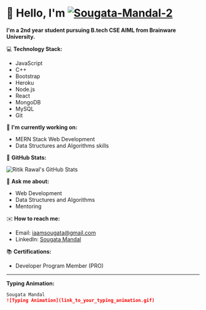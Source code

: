 # 👋 Hello, I'm <a href="https://imgbb.com/"><img src="https://i.ibb.co/tc8BySQ/Sougata-Mandal-2.gif" alt="Sougata-Mandal-2" border="0"></a>

**I'm a 2nd year student pursuing B.tech CSE AIML from Brainware University.**

💻 **Technology Stack:**
- JavaScript
- C++
- Bootstrap
- Heroku
- Node.js
- React
- MongoDB
- MySQL
- Git

🌱 **I'm currently working on:**
- MERN Stack Web Development
- Data Structures and Algorithms skills

🌟 **GitHub Stats:**

![Ritik Rawal's GitHub Stats](https://github-readme-stats.vercel.app/api?username=your_github_username&show_icons=true&theme=radical)

💬 **Ask me about:**
- Web Development
- Data Structures and Algorithms
- Mentoring

✉️ **How to reach me:**
- Email: [iaamsougata@gmail.com](mailto:iaamsougata@gmail.com)
- LinkedIn: [Sougata Mandal](https://www.linkedin.com/in/sougata-mandal-51a55824b/)

📚 **Certifications:**
- Developer Program Member (PRO)

---

**Typing Animation:**

```markdown
Sougata Mandal
![Typing Animation](link_to_your_typing_animation.gif)


